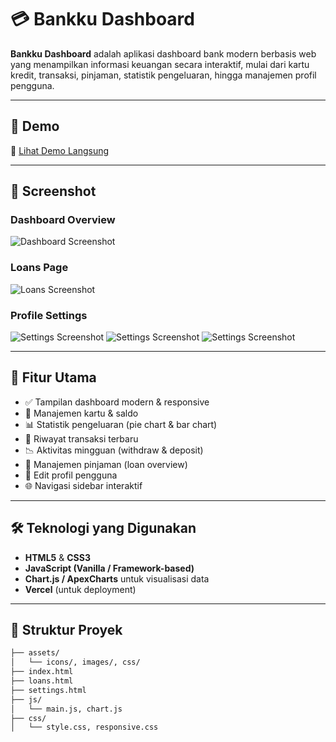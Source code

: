 # 💳 Bankku Dashboard

**Bankku Dashboard** adalah aplikasi dashboard bank modern berbasis web yang menampilkan informasi keuangan secara interaktif, mulai dari kartu kredit, transaksi, pinjaman, statistik pengeluaran, hingga manajemen profil pengguna.

---

## 🚀 Demo

🔗 [Lihat Demo Langsung](https://dashboard-inagata.vercel.app/loans.html)

---

## 📸 Screenshot

### Dashboard Overview
![Dashboard Screenshot](./assets/screenshots/dashboard.png)

### Loans Page
![Loans Screenshot](./assets/screenshots/loans.png)

### Profile Settings
![Settings Screenshot](./assets/screenshots/settings1.png)
![Settings Screenshot](./assets/screenshots/settings2.png)
![Settings Screenshot](./assets/screenshots/settings3.png)

---

## 🔧 Fitur Utama

- ✅ Tampilan dashboard modern & responsive
- 💼 Manajemen kartu & saldo
- 📊 Statistik pengeluaran (pie chart & bar chart)
- 🧾 Riwayat transaksi terbaru
- 📉 Aktivitas mingguan (withdraw & deposit)
- 💸 Manajemen pinjaman (loan overview)
- 👤 Edit profil pengguna
- 🌐 Navigasi sidebar interaktif

---

## 🛠️ Teknologi yang Digunakan

- **HTML5** & **CSS3**
- **JavaScript (Vanilla / Framework-based)**
- **Chart.js / ApexCharts** untuk visualisasi data
- **Vercel** (untuk deployment)

---

## 📂 Struktur Proyek

```bash
├── assets/
│   └── icons/, images/, css/
├── index.html
├── loans.html
├── settings.html
├── js/
│   └── main.js, chart.js
├── css/
│   └── style.css, responsive.css
